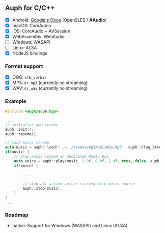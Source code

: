 ## Auph for C/C++

- [x] Android: [Google's Oboe](https://github.com/google/oboe) (OpenSLES / **AAudio**)
- [x] macOS: CoreAudio
- [x] iOS: CoreAudio + AVSession
- [x] WebAssembly: WebAudio
- [ ] Windows: WASAPI
- [ ] Linux: ALSA
- [x] NodeJS bindings

### Format support

- [x] OGG: `stb_vorbis`
- [x] MP3: `dr_mp3` (currently no streaming)
- [x] WAV: `dr_wav` (currently no streaming)

### Example
```cpp
#include <auph/auph.hpp>

...
// initialize and resume
auph::init();
auph::resume();

// load music stream
auto music = auph::load("../../assets/mp3/Kalimba.mp3", auph::Flag_Stream);
if(music) {
    // play music looped on dedicated Music Bus 
    auto voice = auph::play(music, 1.0f, 0.0f, 1.0f, true, false, auph::Bus_Music);
    if(voice) {
        
        ...
        
        // stop all active voices started with music source
        auph::stop(music);
    }
}
...
```
### Roadmap

- native: Support for Windows (WASAPI) and Linux (ALSA)